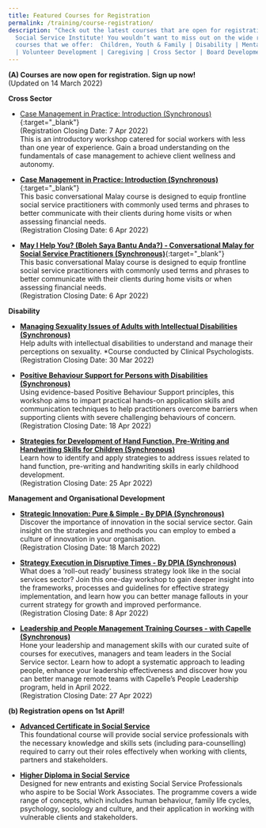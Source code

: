 ```yaml
---
title: Featured Courses for Registration
permalink: /training/course-registration/
description: "Check out the latest courses that are open for registration at the
  Social Service Institute! You wouldn’t want to miss out on the wide range of
  courses that we offer:  Children, Youth & Family | Disability | Mental Health
  | Volunteer Development | Caregiving | Cross Sector | Board Development "
---
```

**(A) Courses are now open for registration. Sign up now!**
<br>(Updated on 14 March 2022)

**Cross Sector**

* [Case Management in Practice: Introduction (Synchronous)](https://iltms.ssi.gov.sg/registration/#/Course?coursecode=SCRS5228 ){:target="_blank"}  
(Registration Closing Date: 7 Apr 2022)
<br>This is an introductory workshop catered for social workers with less than one year of experience. Gain a broad understanding on the fundamentals of case management to achieve client wellness and autonomy.



* **[Case Management in Practice: Introduction (Synchronous)](https://iltms.ssi.gov.sg/registration/#/Course?coursecode=SCRS5647)**{:target="_blank"} 
<br>This basic conversational Malay course is designed to equip frontline social service practitioners with commonly used terms and phrases to better communicate with their clients during home visits or when assessing financial needs.
<br>(Registration Closing Date: 6 Apr 2022)

* **[May I Help You? (Boleh Saya Bantu Anda?) - Conversational Malay for Social Service Practitioners  (Synchronous)](https://iltms.ssi.gov.sg/registration/#/Course?coursecode=SCRS5647)**{:target="_blank"} 
<br>This basic conversational Malay course is designed to equip frontline social service practitioners with commonly used terms and phrases to better communicate with their clients during home visits or when assessing financial needs.
<br>(Registration Closing Date: 6 Apr 2022)

**Disability**
* **[Managing Sexuality Issues of Adults with Intellectual Disabilities (Synchronous)](https://iltms.ssi.gov.sg/registration/#/Course?coursecode=SDIS6064)**
<br>Help adults with intellectual disabilities to understand and manage their perceptions on sexuality. *Course conducted by Clinical Psychologists.<br>(Registration Closing Date: 30 Mar 2022)


* **[Positive Behaviour Support for Persons with Disabilities (Synchronous)](https://iltms.ssi.gov.sg/registration/#/Course?coursecode=SDIS172)**
<br>Using evidence-based Positive Behaviour Support principles, this workshop aims to impart practical hands-on application skills and communication techniques to help practitioners overcome barriers when supporting clients with severe challenging behaviours of concern.
<br>(Registration Closing Date: 18 Apr 2022)

* **[Strategies for Development of Hand Function, Pre-Writing and Handwriting Skills for Children (Synchronous)](https://iltms.ssi.gov.sg/registration/#/Course?coursecode=SDIS5789)**
<br> Learn how to identify and apply strategies to address issues related to hand function, pre-writing and handwriting skills in early childhood development.
<br>(Registration Closing Date: 25 Apr 2022)

**Management and Organisational Development**

* **[Strategic Innovation: Pure & Simple - By DPIA (Synchronous)](https://docs.google.com/forms/d/e/1FAIpQLSc3r8kfWF7_XaJdA1wka4GUVzi_0Uhr7V9NXSLxAwj_JToWYg/viewform)**
<br> Discover the importance of innovation in the social service sector. Gain insight on the strategies and methods you can employ to embed a culture of innovation in your organisation.
<br> (Registration Closing Date: 18 March 2022)

* **[Strategy Execution in Disruptive Times - By DPIA (Synchronous)](https://forms.gle/GaTLPjDhJvptbHLd9)**
<br> What does a ‘roll-out ready’ business strategy look like in the social services sector? Join this one-day workshop to gain deeper insight into the frameworks, processes and guidelines for effective strategy implementation, and learn how you can better manage fallouts in your current strategy for growth and improved performance. <br> (Registration Closing Date: 8 Apr 2022)


* **[Leadership and People Management Training Courses - with Capelle (Synchronous)](https://forms.office.com/r/MBdJgS9VLB)**
<br>Hone your leadership and management skills with our curated suite of courses for executives, managers and team leaders in the Social Service sector. Learn how to adopt a systematic approach to leading people, enhance your leadership effectiveness and discover how you can better manage remote teams with Capelle’s People Leadership program, held in April 2022. 
<br> (Registration Closing Date:  27 Apr 2022)


**(b) Registration opens on 1st April!**
* **[Advanced Certificate in Social Service](https://www.ssi.gov.sg/training/cet-programmes/advanced-certificate-in-social-service/)**
<br>This foundational course will provide social service professionals with the necessary knowledge and skills sets (including para-counselling) required to carry out their roles effectively when working with clients, partners and stakeholders.

* **[Higher Diploma in Social Service](https://www.ssi.gov.sg/training/cet-programmes/higher-diploma-in-social-service/)**
<br>Designed for new entrants and existing Social Service Professionals who aspire to be Social Work Associates. The programme covers a wide range of concepts, which includes human behaviour, family life cycles, psychology, sociology and culture, and their application in working with vulnerable clients and stakeholders.